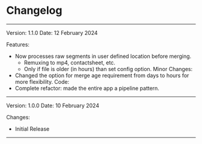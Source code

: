 # Changelog

-----
Version: 1.1.0
Date: 12 February 2024

Features:
- Now processes raw segments in user defined location before merging.
	- Remuxing to mp4, contactsheet, etc.
	- Only if file is older (in hours) than set config option.
Minor Changes:
- Changed the option for merge age requirement from days to hours for more flexibility.
Code:
- Complete refactor: made the entire app a pipeline pattern.
-----
Version: 1.0.0
Date: 10 February 2024

Changes:
- Initial Release 
-----